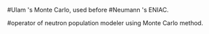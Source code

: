 #Ulam 's Monte Carlo, used before #Neumann 's ENIAC.

#operator of neutron population modeler using Monte Carlo method.